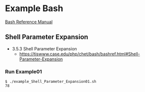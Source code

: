 # Example Bash
[Bash Reference Manual](https://tiswww.case.edu/php/chet/bash/bashref.html)

## Shell Parameter Expansion
- 3.5.3 Shell Parameter Expansion
  - https://tiswww.case.edu/php/chet/bash/bashref.html#Shell-Parameter-Expansion 

### Run Example01
```
$ ./example_Shell_Parameter_Expansion01.sh
78
```